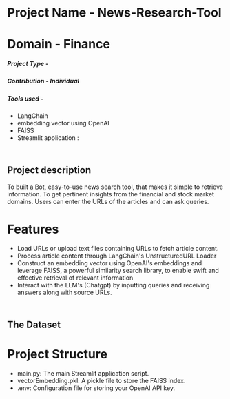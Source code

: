 # **Project Name**        - News-Research-Tool
# **Domain**              - Finance
##### **Project Type**    - 
##### **Contribution**    - Individual
##### **Tools used**      - 

  - LangChain
  - embedding vector using OpenAI
  - FAISS
  - Streamlit application : 

<!-- PROJECT DESCRIPTION -->
## <br>**Project description**
To built a Bot, easy-to-use news search tool, that makes it simple to retrieve information. To get pertinent insights from the financial and stock market domains. Users can enter the URLs of the articles and can ask queries.

# Features
  - Load URLs or upload text files containing URLs to fetch article content.
  - Process article content through LangChain's UnstructuredURL Loader
  - Construct an embedding vector using OpenAI's embeddings and leverage FAISS, a powerful similarity search library, to enable swift and effective retrieval of relevant information
  - Interact with the LLM's (Chatgpt) by inputting queries and receiving answers along with source URLs.

## <br>**The Dataset**
# Project Structure
  - main.py: The main Streamlit application script.
  - vectorEmbedding.pkl: A pickle file to store the FAISS index.
  - .env: Configuration file for storing your OpenAI API key.

